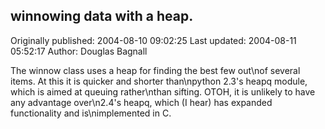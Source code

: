## winnowing data with a heap.

Originally published: 2004-08-10 09:02:25
Last updated: 2004-08-11 05:52:17
Author: Douglas Bagnall

The winnow class uses a heap for finding the best few out\nof several items.  At this it is quicker and shorter than\npython 2.3's heapq module, which is aimed at queuing rather\nthan sifting.  OTOH, it is unlikely to have any advantage over\n2.4's heapq, which (I hear) has expanded functionality and is\nimplemented in C.